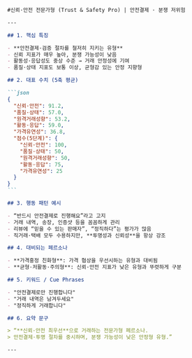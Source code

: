 ````markdown
#신뢰·안전 전문가형 (Trust & Safety Pro) | 안전결제 · 분쟁 저위험

---

## 1. 핵심 특징

- **안전결제·검증 절차를 철저히 지키는 유형**
- 신뢰 지표가 매우 높아, 분쟁 가능성이 낮음
- 활동성·응답성도 중상 수준 → 거래 안정성에 기여
- 품질·상태 지표도 보통 이상, 균형감 있는 안정 지향형

## 2. 대표 수치 (5축 평균)

```json
{
  "신뢰·안전": 91.2,
  "품질·상태": 57.0,
  "원격거래성향": 53.2,
  "활동·응답": 59.0,
  "가격유연성": 36.8,
  "점수(5단계)": {
    "신뢰·안전": 100,
    "품질·상태": 50,
    "원격거래성향": 50,
    "활동·응답": 75,
    "가격유연성": 25
  }
}
```

## 3. 행동 패턴 예시

- “반드시 안전결제로 진행해요”라고 고지
- 거래 내역, 송장, 인증샷 등을 꼼꼼하게 관리
- 리뷰에 “믿을 수 있는 판매자”, “정직하다”는 평가가 많음
- 직거래·택배 모두 수용하지만, **투명성과 신뢰성**을 항상 강조

## 4. 대비되는 페르소나

- **가격흥정 친화형**: 가격 협상을 우선시하는 유형과 대비됨
- **균형·저활동·주의형**: 신뢰·안전 지표가 낮은 유형과 뚜렷하게 구분

## 5. 키워드 / Cue Phrases

- "안전결제로만 진행합니다"
- "거래 내역은 남겨두세요"
- "정직하게 거래합니다"

## 6. 요약 문구

> “**신뢰·안전 최우선**으로 거래하는 전문가형 페르소나.
> 안전결제·투명 절차를 중시하며, 분쟁 가능성이 낮은 안정형 유형.”

---
````
